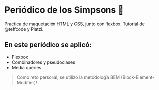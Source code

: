 # Periódico de los Simpsons 💚
Practica de maquetación HTML y CSS, junto con flexbox. Tutorial de @teffcode y Platzi.
## En este periódico se aplicó:
* Flexbox
* Combinadores y pseudoclases 
* Media queries

> Como reto personal, se utilizó la metodología BEM (Block-Element-Modifier)! 
